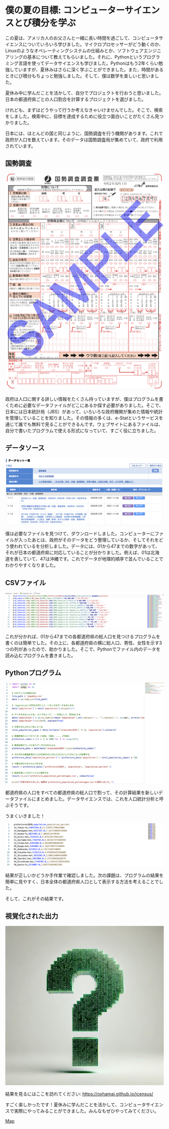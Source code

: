 # 僕の夏の目標: コンピューターサイエンスとび積分を学ぶ

この夏は、アメリカ人のお父さんと一緒に長い時間を過ごして、コンピュータサイエンスについていろいろ学びました。マイクロプロセッサーがどう動くのか、Linuxのようなオペレーティングシステムの仕組みとか、ソフトウェアエンジニアリングの基本について教えてもらいました。それに、Pythonというプログラミング言語を使ってデータサイエンスも学びました。Pythonはもう2年くらい勉強していますが、夏休みはさらに深く学ぶことができました。また、時間があるときにび積分もちょっと勉強しました。そして、僕は数学を楽しいと思いました。

夏休み中に学んだことを活かして、自分でプロジェクトを行おうと思いました。日本の都道府県ごとの人口割合を計算するプロジェクトを選びました。

けれども、まずはどうやって行うか考えなきゃいけませんでした。そこで、検索をしました。検索中に、目標を達成するために役立つ面白いことがたくさん見つかりました。

日本には、ほとんどの国と同じように、国勢調査を行う機関があります。これで政府が人口を数えています。そのデータは国勢調査局が集めていて、政府で利用されています。

## 国勢調査
![](img/question-jp.png)

政府は人口に関する詳しい情報をたくさん持っていますが、僕はプログラムを書くために必要なデータファイルがどこにあるか探す必要がありました。そこで、日本には日本統計局（JBS）があって、いろいろな政府機関が集めた情報や統計を管理していることを知りました。その情報の多くは、e-Statというサービスを通じて誰でも無料で見ることができるんです。ウェブサイトにあるファイルは、自分で書いたプログラムで使える形式になっていて、すごく役に立ちました。

## データソース
![](img/estat.png)

僕は必要なファイルを見つけて、ダウンロードしました。コンピューターにファイルが入ったあとは、政府がそのデータをどう整理しているか、そしてそれをどう使われているを分析しました。データには、01から47までの数字があって、それが日本の都道府県に対応していることが分かりました。例えば、01は北海道を表していて、47は沖縄です。これでデータが地理的順序で並んでいることでわかりやすくなりました。

## CSVファイル 
![](img/spreedsheet.png)

これが分かれば、01から47までの各都道府県の総人口を見つけるプログラムを書くのは簡単でした。その上に、各都道府県の横に総人口、男性、女性を示す3つの列があったので、助かりました。そこで、Pythonでファイル内のデータを読み込むプログラムを書きました。

## Pythonプログラム
![](img/code-jp.png)

都道府県の人口をすべての都道府県の総人口で割って、その計算結果を新しいデータファイルにまとめました。データサイエンスでは、これを人口統計分析と呼ぶそうです。

うまくいきました！

![](img/appendedperc.png)

結果が正しいかどうか手作業で確認しました。次の課題は、プログラムの結果を簡単に見やすく、日本全体の都道府県人口として表示する方法を考えることでした。

そして、これがその結果です。

## 視覚化された出力
![](img/question.webp)

結果を見るにはここを訪れてください: https://oxhamai.github.io/jcensus/

すごく楽しかったです！夏休みに学んだことを活かして、コンピュータサイエンスで実際にやってみることができました。みんなもぜひやってみてください。

[Map](./map.md)
